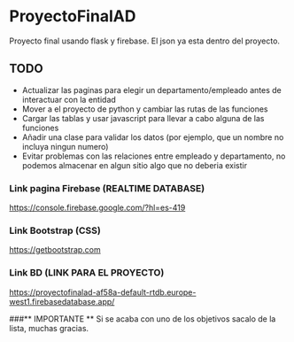 # ProyectoFinalAD
Proyecto final usando flask y firebase. El json ya esta dentro del proyecto.

## TODO
* Actualizar las paginas para elegir un departamento/empleado antes de interactuar con la entidad
* Mover a el proyecto de python y cambiar las rutas de las funciones
* Cargar las tablas y usar javascript para llevar a cabo alguna de las funciones
* Añadir una clase para validar los datos (por ejemplo, que un nombre no incluya ningun numero)
* Evitar problemas con las relaciones entre empleado y departamento, no podemos almacenar en algun sitio algo que no deberia existir

### Link pagina Firebase (REALTIME DATABASE)
https://console.firebase.google.com/?hl=es-419

### Link Bootstrap (CSS)
https://getbootstrap.com

### Link BD (LINK PARA EL PROYECTO)
https://proyectofinalad-af58a-default-rtdb.europe-west1.firebasedatabase.app/


###** IMPORTANTE **
Si se acaba con uno de los objetivos sacalo de la lista, muchas gracias.
